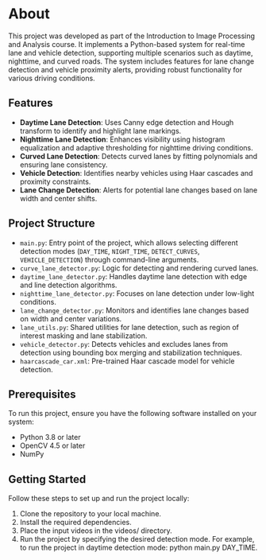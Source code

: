 # About
This project was developed as part of the Introduction to Image Processing and Analysis course. It implements a Python-based system for real-time lane and vehicle detection, supporting multiple scenarios such as daytime, nighttime, and curved roads. The system includes features for lane change detection and vehicle proximity alerts, providing robust functionality for various driving conditions.

## Features
- **Daytime Lane Detection**: Uses Canny edge detection and Hough transform to identify and highlight lane markings.
- **Nighttime Lane Detection**: Enhances visibility using histogram equalization and adaptive thresholding for nighttime driving conditions.
- **Curved Lane Detection**: Detects curved lanes by fitting polynomials and ensuring lane consistency.
- **Vehicle Detection**: Identifies nearby vehicles using Haar cascades and proximity constraints.
- **Lane Change Detection**: Alerts for potential lane changes based on lane width and center shifts.

## Project Structure
- `main.py`: Entry point of the project, which allows selecting different detection modes (`DAY_TIME`, `NIGHT_TIME`, `DETECT_CURVES`, `VEHICLE_DETECTION`) through command-line arguments.
- `curve_lane_detector.py`: Logic for detecting and rendering curved lanes.
- `daytime_lane_detector.py`: Handles daytime lane detection with edge and line detection algorithms.
- `nighttime_lane_detector.py`: Focuses on lane detection under low-light conditions.
- `lane_change_detector.py`: Monitors and identifies lane changes based on width and center variations.
- `lane_utils.py`: Shared utilities for lane detection, such as region of interest masking and lane stabilization.
- `vehicle_detector.py`: Detects vehicles and excludes lanes from detection using bounding box merging and stabilization techniques.
- `haarcascade_car.xml`: Pre-trained Haar cascade model for vehicle detection.

## Prerequisites
To run this project, ensure you have the following software installed on your system:
- Python 3.8 or later
- OpenCV 4.5 or later
- NumPy

## Getting Started
Follow these steps to set up and run the project locally:
1. Clone the repository to your local machine.
2. Install the required dependencies.
3. Place the input videos in the videos/ directory.
4. Run the project by specifying the desired detection mode. For example, to run the project in daytime detection mode: python main.py DAY_TIME.

   
